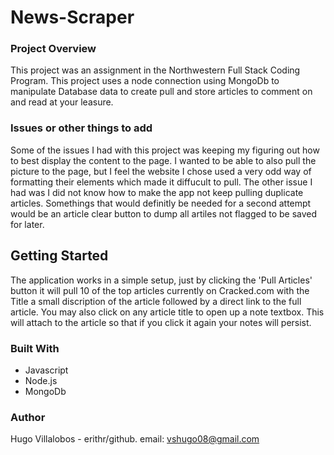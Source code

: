 # News-Scraper

### Project Overview
This project was an assignment in the Northwestern Full Stack Coding Program. This project uses a node connection using MongoDb to manipulate Database data to create pull and store articles to comment on and read at your leasure. 

### Issues or other things to add
Some of the issues I had with this project was keeping my figuring out how to best display the content to the page. I wanted to be able to also pull the picture to the page, but I feel the website I chose used a very odd way of formatting their elements which made it diffucult to pull. The other issue I had was I did not know how to make the app not keep pulling duplicate articles. Somethings that would definitly be needed for a second attempt would be an article clear button to dump all artiles not flagged to be saved for later. 

## Getting Started
The application works in a simple setup, just by clicking the 'Pull Articles' button it will pull 10 of the top articles currently on Cracked.com with the Title a small discription of the article followed by a direct link to the full article. You may also click on any article title to open up a note textbox. This will attach to the article so that if you click it again your notes will persist. 


### Built With
* Javascript
* Node.js
* MongoDb

### Author
Hugo Villalobos - erithr/github. email: vshugo08@gmail.com
